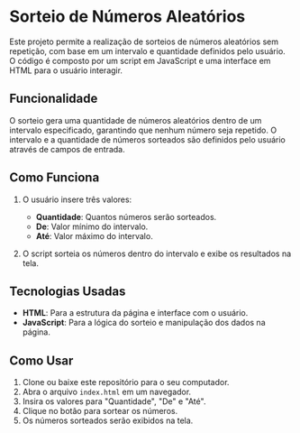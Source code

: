 # Sorteio de Números Aleatórios

Este projeto permite a realização de sorteios de números aleatórios sem repetição, com base em um intervalo e quantidade definidos pelo usuário. O código é composto por um script em JavaScript e uma interface em HTML para o usuário interagir.

## Funcionalidade

O sorteio gera uma quantidade de números aleatórios dentro de um intervalo especificado, garantindo que nenhum número seja repetido. O intervalo e a quantidade de números sorteados são definidos pelo usuário através de campos de entrada.

## Como Funciona

1. O usuário insere três valores:
   - **Quantidade**: Quantos números serão sorteados.
   - **De**: Valor mínimo do intervalo.
   - **Até**: Valor máximo do intervalo.
   
2. O script sorteia os números dentro do intervalo e exibe os resultados na tela.

## Tecnologias Usadas

- **HTML**: Para a estrutura da página e interface com o usuário.
- **JavaScript**: Para a lógica do sorteio e manipulação dos dados na página.

## Como Usar

1. Clone ou baixe este repositório para o seu computador.
2. Abra o arquivo `index.html` em um navegador.
3. Insira os valores para "Quantidade", "De" e "Até".
4. Clique no botão para sortear os números.
5. Os números sorteados serão exibidos na tela.
